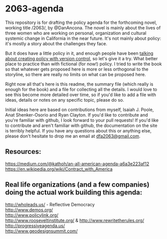 # 2063-agenda
This repository is for drafting the policy agenda for the forthcoming novel, working title /2063/, by @DanAncona. The novel is mainly about the lives of three women who are working on personal, organization and cultural systemic change in California in the near future. It's not mainly about policy: it's mostly a story about the challenges they face.

But it does have a little policy in it, and enough people have been [talking about creating policy with version control](http://blog.ted.com/further-reading-in-github/ "Clay Shirky's TED Talk"), so let's give it a try. What better place to practice than with fictional (for now!) policy. I tried to write the book so that whatever gets proposed here is more or less orthogonal to the storyline, so there are really no limits on what can be proposed here.

Right now all that's here is this readme, the summary file (which really is enough for the book) and a file for collecting all the details. I would love to see this become more detailed over time, so if you'd like to add a file with ideas, details or notes on any specific topic, please do so.

Initial ideas here are based on contributions from myself, Isaiah J. Poole, Anat Shenker-Osorio and Ryan Clayton. If you'd like to contribute and you're familiar with github, I look forward to your pull requests! If you'd like to contribute and aren't familiar with github, the documentation on the site is terribly helpful. If you have any questions about this or anything else, please don't hesitate to drop me an email at dfa2063@gmail.com.

## Resources:

https://medium.com/@kathoh/an-all-american-agenda-a6a3e223af12  
https://en.wikipedia.org/wiki/Contract_with_America  

## Real life organizations (and a few companies) doing the actual work building this agenda:

http://wholeads.us/ - Reflective Democracy  
http://www.demos.org/  
http://www.policylink.org/  
http://www.rooseveltinstitute.org/ & http://www.rewritetherules.org/  
http://progressiveagenda.us/  
http://www.geodesignsummit.com/  

